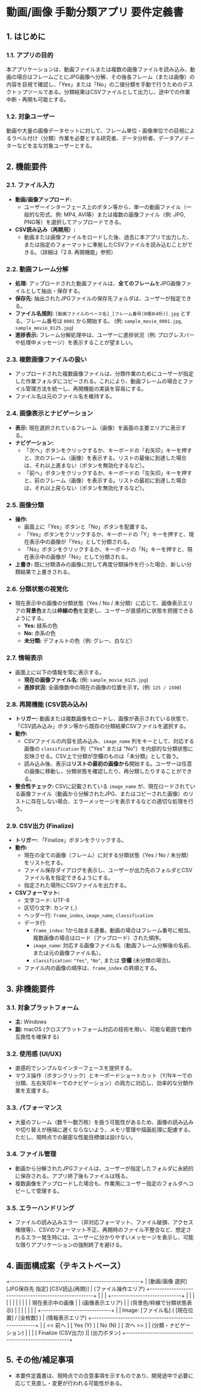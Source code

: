 # 動画/画像 手動分類アプリ 要件定義書

## 1. はじめに

### 1.1. アプリの目的
本アプリケーションは、動画ファイルまたは複数の画像ファイルを読み込み、動画の場合はフレームごとにJPG画像へ分解、その後各フレーム（または画像）の内容を目視で確認し、「Yes」または「No」の二値分類を手動で行うためのデスクトップツールである。分類結果はCSVファイルとして出力し、途中での作業中断・再開も可能とする。

### 1.2. 対象ユーザー
動画や大量の画像データセットに対して、フレーム単位・画像単位での目視によるラベル付け（分類）作業を必要とする研究者、データ分析者、データアノテーターなどを主な対象ユーザーとする。

## 2. 機能要件

### 2.1. ファイル入力
*   **動画/画像アップロード:**
    *   ユーザーインターフェース上のボタン等から、単一の動画ファイル（一般的な形式、例: MP4, AVI等）または複数の画像ファイル（例: JPG, PNG等）を選択してアップロードできる。
*   **CSV読み込み（再開用）:**
    *   動画または画像ファイルをロードした後、過去に本アプリで出力した、または指定のフォーマットに準拠したCSVファイルを読み込むことができる。（詳細は「2.8. 再開機能」参照）

### 2.2. 動画フレーム分解
*   **処理:** アップロードされた動画ファイルは、**全てのフレーム**をJPG画像ファイルとして抽出・保存する。
*   **保存先:** 抽出されたJPGファイルの保存先フォルダは、ユーザーが指定できる。
*   **ファイル名規則:** `[動画ファイルのベース名]_[フレーム番号(0埋め4桁)].jpg` とする。フレーム番号は `0001` から開始する。 (例: `sample_movie_0001.jpg`, `sample_movie_0125.jpg`)
*   **進捗表示:** フレーム分解処理中は、ユーザーに進捗状況（例: プログレスバーや処理中メッセージ）を表示することが望ましい。

### 2.3. 複数画像ファイルの扱い
*   アップロードされた複数画像ファイルは、分類作業のためにユーザーが指定した作業フォルダにコピーされる。これにより、動画フレームの場合とファイル管理方法を統一し、再開機能の実装を容易にする。
*   ファイル名は元のファイル名を維持する。

### 2.4. 画像表示とナビゲーション
*   **表示:** 現在選択されているフレーム（画像）を画面の主要エリアに表示する。
*   **ナビゲーション:**
    *   「次へ」ボタンをクリックするか、キーボードの「右矢印」キーを押すと、次のフレーム（画像）を表示する。リストの最後に到達した場合は、それ以上進まない（ボタンを無効化するなど）。
    *   「前へ」ボタンをクリックするか、キーボードの「左矢印」キーを押すと、前のフレーム（画像）を表示する。リストの最初に到達した場合は、それ以上戻らない（ボタンを無効化するなど）。

### 2.5. 画像分類
*   **操作:**
    *   画面上に「Yes」ボタンと「No」ボタンを配置する。
    *   「Yes」ボタンをクリックするか、キーボードの「Y」キーを押すと、現在表示中の画像が「Yes」として分類される。
    *   「No」ボタンをクリックするか、キーボードの「N」キーを押すと、現在表示中の画像が「No」として分類される。
*   **上書き:** 既に分類済みの画像に対して再度分類操作を行った場合、新しい分類結果で上書きされる。

### 2.6. 分類状態の視覚化
*   現在表示中の画像の分類状態（Yes / No / 未分類）に応じて、画像表示エリアの**背景色**または**枠線の色**を変更し、ユーザーが直感的に状態を把握できるようにする。
    *   **Yes:** 緑系の色
    *   **No:** 赤系の色
    *   **未分類:** デフォルトの色（例: グレー、白など）

### 2.7. 情報表示
*   画面上に以下の情報を常に表示する。
    *   **現在の画像ファイル名:** (例: `sample_movie_0125.jpg`)
    *   **進捗状況:** 全画像数中の現在の画像の位置を示す。(例: `125 / 1500`)

### 2.8. 再開機能 (CSV読み込み)
*   **トリガー:** 動画または複数画像をロードし、画像が表示されている状態で、「CSV読み込み」ボタン等から既存の分類結果CSVファイルを選択する。
*   **動作:**
    *   CSVファイルの内容を読み込み、`image_name` 列をキーとして、対応する画像の `classification` 列（"Yes" または "No"）を内部的な分類状態に反映させる。CSV上で分類が空欄のものは「未分類」として扱う。
    *   読み込み後、表示は**リストの最初の画像から**開始する。ユーザーは任意の画像に移動し、分類状態を確認したり、再分類したりすることができる。
*   **整合性チェック:** CSVに記載されている `image_name` が、現在ロードされている画像ファイル（動画から分解されたJPG、またはコピーされた画像）のリストに存在しない場合、エラーメッセージを表示するなどの適切な処理を行う。

### 2.9. CSV出力 (Finalize)
*   **トリガー:** 「Finalize」ボタンをクリックする。
*   **動作:**
    *   現在の全ての画像（フレーム）に対する分類状態（Yes / No / 未分類）をリスト化する。
    *   ファイル保存ダイアログを表示し、ユーザーが出力先のフォルダとCSVファイル名を指定できるようにする。
    *   指定された場所にCSVファイルを出力する。
*   **CSVフォーマット:**
    *   文字コード: UTF-8
    *   区切り文字: カンマ (`,`)
    *   ヘッダー行: `frame_index`, `image_name`, `classification`
    *   データ行:
        *   `frame_index`: 1から始まる連番。動画の場合はフレーム番号に相当。複数画像の場合はロード（アップロード）された順序。
        *   `image_name`: 対応する画像ファイル名（動画フレーム分解後の名前、または元の画像ファイル名）。
        *   `classification`: `"Yes"`, `"No"`, または **空欄** (未分類の場合)。
    *   ファイル内の画像の順序は、`frame_index` の昇順とする。

## 3. 非機能要件

### 3.1. 対象プラットフォーム
*   **主:** Windows
*   **副:** macOS (クロスプラットフォーム対応の技術を用い、可能な範囲で動作互換性を確保する)

### 3.2. 使用感 (UI/UX)
*   直感的でシンプルなインターフェースを提供する。
*   マウス操作（ボタンクリック）とキーボードショートカット（Y/Nキーでの分類、左右矢印キーでのナビゲーション）の両方に対応し、効率的な分類作業を支援する。

### 3.3. パフォーマンス
*   大量のフレーム（数千～数万枚）を扱う可能性があるため、画像の読み込みや切り替えが極端に遅くならないよう、メモリ管理や描画処理に配慮する。ただし、現時点での厳密な性能目標値は設けない。

### 3.4. ファイル管理
*   動画から分解されたJPGファイルは、ユーザーが指定したフォルダに永続的に保存される。アプリ終了後もファイルは残る。
*   複数画像をアップロードした場合も、作業用にユーザー指定のフォルダへコピーして管理する。

### 3.5. エラーハンドリング
*   ファイルの読み込みエラー（非対応フォーマット、ファイル破損、アクセス権限等）、CSVのフォーマット不正、再開時のファイル不整合など、想定されるエラー発生時には、ユーザーに分かりやすいメッセージを表示し、可能な限りアプリケーションの強制終了を避ける。

## 4. 画面構成案（テキストベース）
+------------------------------------------------------+
| [動画/画像 選択] [JPG保存先 指定] [CSV読込(再開)] | (ファイル操作エリア)
+------------------------------------------------------+
| |
| +-----------------------------+ |
| | | |
| | | |
| | 現在表示中の画像 | | (画像表示エリア)
| | (背景色/枠線で分類状態表示) | |
| | | |
| +-----------------------------+ |
| Image: [ファイル名] ( [現在位置] / [全枚数] ) | (情報表示エリア)
+------------------------------------------------------+
| [ << 前へ ] [ Yes (Y) ] [ No (N) ] [ 次へ >> ] | (分類・ナビゲーション)
| |
| [ Finalize (CSV出力) ]| (出力ボタン)
+------------------------------------------------------+

## 5. その他/補足事項
*   本要件定義書は、現時点での合意事項を示すものであり、開発途中で必要に応じて見直し・変更が行われる可能性がある。
